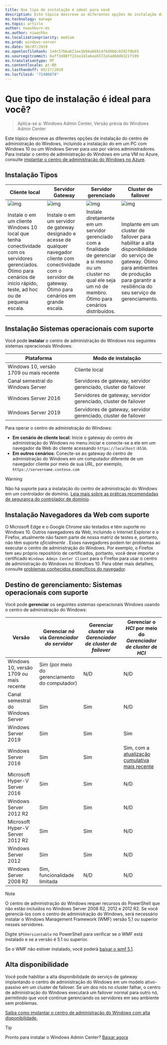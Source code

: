 ```yaml
---
title: Que tipo de instalação é ideal para você
description: Este tópico descreve as diferentes opções de instalação do centro de administração do Windows, incluindo a instalação do em um PC com Windows 10 ou um Windows Server para uso por vários administradores.
ms.technology: manage
ms.topic: article
author: nwashburn-ms
ms.author: niwashbu
ms.localizationpriority: medium
ms.prod: windows-server
ms.date: 06/07/2019
ms.openlocfilehash: 144c57bba621ee1b94a66914f8d9b6c0292f8b03
ms.sourcegitcommit: 6aff3d88ff22ea141a6ea6572a5ad8dd6321f199
ms.translationtype: MT
ms.contentlocale: pt-BR
ms.lasthandoff: 09/27/2019
ms.locfileid: "71406874"
---
```

# <a name="what-type-of-installation-is-right-for-you"></a>Que tipo de instalação é ideal para você?

>Aplica-se a: Windows Admin Center, Versão prévia do Windows Admin Center

Este tópico descreve as diferentes opções de instalação do centro de administração do Windows, incluindo a instalação do em um PC com Windows 10 ou um Windows Server para uso por vários administradores. Para instalar o centro de administração do Windows em uma VM no Azure, consulte [implantar o centro de administração do Windows no Azure](../azure/deploy-wac-in-azure.md).

## <a name="installation-types"></a>Instalação Tipos

| Cliente local                                | Servidor Gateway                                  | Servidor gerenciado                               | Cluster de failover                           |
|---------------------------------------------|-------------------------------------------------|----------------------------------------------|--------------------------------------------|
| ![img](../media/deployment-options/W10.PNG) | ![img](../media/deployment-options/gateway.PNG) | ![img](../media/deployment-options/node.PNG) | ![img](../media/deployment-options/HA.png) |
| Instale o em um cliente Windows 10 local que tenha conectividade com os servidores gerenciados.  Ótimo para cenários de início rápido, teste, ad hoc ou de pequena escala. |Instale o em um servidor de gateway designado e acesse de qualquer navegador cliente com conectividade com o servidor de gateway.  Ótimo para cenários em grande escala. | Instale diretamente em um servidor gerenciado com a finalidade de gerenciar a si mesmo ou um cluster no qual ele seja um nó de membro.  Ótimo para cenários distribuídos. | Implante em um cluster de failover para habilitar a alta disponibilidade do serviço de gateway. Ótimo para ambientes de produção para garantir a resiliência do seu serviço de gerenciamento. |

## <a name="installation-supported-operating-systems"></a>Instalação Sistemas operacionais com suporte

Você pode **instalar** o centro de administração do Windows nos seguintes sistemas operacionais Windows:

| **Plataforma**                       | **Modo de instalação** |
| -----------------------------------| --------------------- |
| Windows 10, versão 1709 ou mais recente  | Cliente local |
| Canal semestral do Windows Server | Servidores de gateway, servidor gerenciado, cluster de failover |
| Windows Server 2016                | Servidores de gateway, servidor gerenciado, cluster de failover |
| Windows Server 2019                | Servidores de gateway, servidor gerenciado, cluster de failover |

Para operar o centro de administração do Windows:

- **Em cenário de cliente local:** Inicie o gateway do centro de administração do Windows no menu iniciar e conecte-se a ele em um navegador da Web do cliente acessando `https://localhost:6516`.
- **Em outros cenários:** Conecte-se ao gateway do centro de administração do Windows em um computador diferente de um navegador cliente por meio de sua URL, por exemplo, `https://servername.contoso.com`

> [!WARNING]
> Não há suporte para a instalação do centro de administração do Windows em um controlador de domínio. [Leia mais sobre as práticas recomendadas de segurança do controlador de domínio](https://docs.microsoft.com/windows-server/identity/ad-ds/plan/security-best-practices/securing-domain-controllers-against-attack). 

## <a name="installation-supported-web-browsers"></a>Instalação Navegadores da Web com suporte

O Microsoft Edge e o Google Chrome são testados e têm suporte no Windows 10. Outros navegadores da Web, incluindo o Internet Explorer e o Firefox, atualmente não fazem parte de nossa matriz de testes e, portanto, não têm suporte *oficialmente* . Esses navegadores podem ter problemas ao executar o centro de administração do Windows. Por exemplo, o Firefox tem seu próprio repositório de certificados, portanto, você deve importar o certificado `Windows Admin Center Client` para o Firefox para usar o centro de administração do Windows no Windows 10. Para obter mais detalhes, consulte [problemas conhecidos específicos do navegador](../support/known-issues.md#browser-specific-issues).

## <a name="management-target-supported-operating-systems"></a>Destino de gerenciamento: Sistemas operacionais com suporte

Você pode **gerenciar** os seguintes sistemas operacionais Windows usando o centro de administração do Windows:

| Versão | Gerenciar *nó* via *Gerenciador do servidor* | Gerenciar *cluster* via *Gerenciador de cluster de failover* | Gerenciar o *HCI* por meio do *Gerenciador de cluster de HCI* |
| ------------------------- |--------------- | ----- | ------------------------ |
| Windows 10, versão 1709 ou mais recente | Sim (por meio do gerenciamento do computador) | N/D | N/D |
| Canal semestral do Windows Server | Sim | Sim | N/D |
| Windows Server 2019 | Sim | Sim | Sim |
| Windows Server 2016 | Sim | Sim | Sim, com a [atualização cumulativa mais recente](../use/manage-hyper-converged.md#prepare-your-windows-server-2016-cluster-for-windows-admin-center) |
| Microsoft Hyper-V Server 2016 | Sim | Sim | N/D |
| Windows Server 2012 R2 | Sim | Sim | N/D |
| Microsoft Hyper-V Server 2012 R2 | Sim | Sim | N/D |
| Windows Server 2012 | Sim | Sim | N/D |
| Windows Server 2008 R2 | Sim, funcionalidade limitada | N/D | N/D |

> [!NOTE]
> O centro de administração do Windows requer recursos do PowerShell que não estão incluídos no Windows Server 2008 R2, 2012 e 2012 R2. Se você gerenciá-los com o centro de administração do Windows, será necessário instalar o Windows Management Framework (WMF) versão 5,1 ou superior nesses servidores.
> 
> Digite `$PSVersiontable` no PowerShell para verificar se o WMF está instalado e se a versão é 5.1 ou superior. 
> 
> Se o WMF não estiver instalado, você poderá [baixar o wmf 5,1](https://www.microsoft.com/en-us/download/details.aspx?id=54616).

## <a name="high-availability"></a>Alta disponibilidade

Você pode habilitar a alta disponibilidade do serviço de gateway implantando o centro de administração do Windows em um modelo ativo-passivo em um cluster de failover. Se um dos nós no cluster falhar, o centro de administração do Windows executará um failover normal para outro nó, permitindo que você continue gerenciando os servidores em seu ambiente sem problemas.

[Saiba como implantar o centro de administração do Windows com alta disponibilidade.](../deploy/high-availability.md)

> [!Tip]
> Pronto para instalar o Windows Admin Center? [Baixar agora](https://aka.ms/windowsadmincenter)
